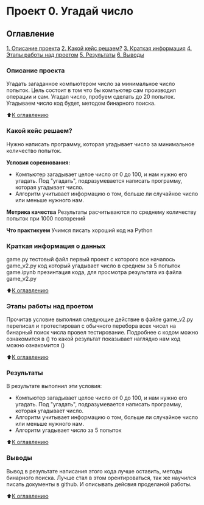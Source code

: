# Проект 0. Угадай число

## Оглавление 

[1. Описание проекта](https://github.com/AlexeyRK7/Project_First/blob/main/project/README.md#Описание-проета)
[2. Какой кейс решаем?](https://github.com/AlexeyRK7/Project_First/blob/main/project/README.md#Какой-кейс-решаем)
[3. Краткая информация](https://github.com/AlexeyRK7/Project_First/blob/main/project/README.md#Краткая-информация-о-данных)
[4. Этапы работы над проетом](https://github.com/AlexeyRK7/Project_First/blob/main/project/README.md#Этапы-работы-над-проетом)
[5. Результаты](https://github.com/AlexeyRK7/Project_First/blob/main/project/README.md#Результаты)
[6. Выводы](https://github.com/AlexeyRK7/Project_First/blob/main/project/README.md#Выводы)

### Описание проекта 
Угадать загаданное компьютером число за минимальное число попыток.
Цель состоит в том что бы компьютер сам производил операции и сам.
Угадал число, пробуем сделать до 20 попыток.
Угадываем число код будет, методом бинарного поиска.

:arrow_up:[К оглавлению](https://github.com/AlexeyRK7/Project_First/blob/main/project/README.md#Оглавление)

### Какой кейс решаем?
Нужно написать программу, которая угадывает число за минимальное количество попыток.

**Условия соревнования:**
- Компьютер загадывает целое число от 0 до 100, и нам нужно его угадать. Под "угадать", подразумевается написать
программу, которая угадывает число.
- Алгоритм учитывает информацию о том, больше ли случайное число или меньше нужного нам.

**Метрика качества**
Результаты расчитываются по среднему количеству попыток при 1000 повторений

**Что практикуем**
Учимся писать хороший код на Python

### Краткая информация о данных
game.py тестовый файл первый проект с которого все началось
game_v2.py код который угадывает число в среднем за 5 попыток
game.ipynb презинтация кода, для просмотра результата из файла game_v2.py

:arrow_up:[К оглавлению](https://github.com/AlexeyRK7/Project_First/blob/main/project/README.md#Оглавление)

### Этапы работы над проетом
Прочитав условие выполнил следующие действие
в файле game_v2.py переписал и протестировал с обычного перебора всех чисел на бинарный поиск числа
провел тестирование.
Подробнее с кодом можно ознакомится в ()
то какой результат показывает наглядно нам код можно ознакомится ()

:arrow_up:[К оглавлению](https://github.com/AlexeyRK7/Project_First/blob/main/project/README.md#Оглавление)

### Результаты
В результате выполнил эти условия:
- Компьютер загадывает целое число от 0 до 100, и нам нужно его угадать. Под "угадать", подразумевается написать
программу, которая угадывает число.
- Алгоритм учитывает информацию о том, больше ли случайное число или меньше нужного нам.
- Алгоритм угадывает число за 5 попыток

:arrow_up:[К оглавлению](https://github.com/AlexeyRK7/Project_First/blob/main/project/README.md#Оглавление)

### Выводы
Вывод в результате написания этого кода лучше оставить, методы бинарного поиска.
Лучше стал в этом орентироваться, так же научился писать документы в github.
И описывать дейсвия проделаной работы.


:arrow_up:[К оглавлению](https://github.com/AlexeyRK7/Project_First/blob/main/project/README.md#Оглавление)
